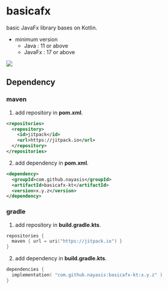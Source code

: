 # basicafx

basic JavaFx library bases on Kotlin.
- minimum version
  - Java : 11 or above
  - JavaFx : 17 or above

[![](https://jitpack.io/v/nayasis/basicafx-kt.svg)](https://jitpack.io/#nayasis/basicafx-kt)

## Dependency

### maven

1. add repository in **pom.xml**.

```xml
<repositories>
  <repository>
    <id>jitpack</id>
    <url>https://jitpack.io</url>
  </repository>
</repositories>
```

2. add dependency in **pom.xml**.

```xml
<dependency>
  <groupId>com.github.nayasis</groupId>
  <artifactId>basicafx-kt</artifactId>
  <version>x.y.z</version>
</dependency>
```

### gradle

1. add repository in **build.gradle.kts**.

```kotlin
repositories {
  maven { url = uri("https://jitpack.io") }
}
```

2. add dependency in **build.gradle.kts**.

```kotlin
dependencies {
  implementation( "com.github.nayasis:basicafx-kt:x.y.z" )
}
```